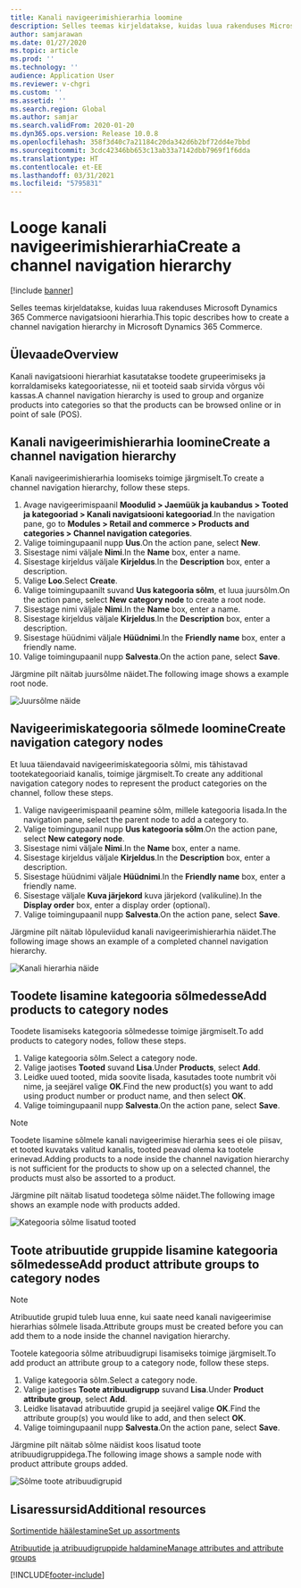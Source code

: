 ```yaml
---
title: Kanali navigeerimishierarhia loomine
description: Selles teemas kirjeldatakse, kuidas luua rakenduses Microsoft Dynamics 365 Commerce navigatsiooni hierarhia.
author: samjarawan
ms.date: 01/27/2020
ms.topic: article
ms.prod: ''
ms.technology: ''
audience: Application User
ms.reviewer: v-chgri
ms.custom: ''
ms.assetid: ''
ms.search.region: Global
ms.author: samjar
ms.search.validFrom: 2020-01-20
ms.dyn365.ops.version: Release 10.0.8
ms.openlocfilehash: 358f3d40c7a21184c20da342d6b2bf72dd4e7bbd
ms.sourcegitcommit: 3cdc42346bb653c13ab33a7142dbb7969f1f6dda
ms.translationtype: HT
ms.contentlocale: et-EE
ms.lasthandoff: 03/31/2021
ms.locfileid: "5795831"
---
```

# <a name="create-a-channel-navigation-hierarchy"></a><span data-ttu-id="8336a-103">Looge kanali navigeerimishierarhia</span><span class="sxs-lookup"><span data-stu-id="8336a-103">Create a channel navigation hierarchy</span></span>


[!include [banner](includes/banner.md)]

<span data-ttu-id="8336a-104">Selles teemas kirjeldatakse, kuidas luua rakenduses Microsoft Dynamics 365 Commerce navigatsiooni hierarhia.</span><span class="sxs-lookup"><span data-stu-id="8336a-104">This topic describes how to create a channel navigation hierarchy in Microsoft Dynamics 365 Commerce.</span></span>

## <a name="overview"></a><span data-ttu-id="8336a-105">Ülevaade</span><span class="sxs-lookup"><span data-stu-id="8336a-105">Overview</span></span>

<span data-ttu-id="8336a-106">Kanali navigatsiooni hierarhiat kasutatakse toodete grupeerimiseks ja korraldamiseks kategooriatesse, nii et tooteid saab sirvida võrgus või kassas.</span><span class="sxs-lookup"><span data-stu-id="8336a-106">A channel navigation hierarchy is used to group and organize products into categories so that the products can be browsed online or in point of sale (POS).</span></span>

## <a name="create-a-channel-navigation-hierarchy"></a><span data-ttu-id="8336a-107">Kanali navigeerimishierarhia loomine</span><span class="sxs-lookup"><span data-stu-id="8336a-107">Create a channel navigation hierarchy</span></span>

<span data-ttu-id="8336a-108">Kanali navigeerimishierarhia loomiseks toimige järgmiselt.</span><span class="sxs-lookup"><span data-stu-id="8336a-108">To create a channel navigation hierarchy, follow these steps.</span></span>

1. <span data-ttu-id="8336a-109">Avage navigeerimispaanil **Moodulid \> Jaemüük ja kaubandus \> Tooted ja kategooriad \> Kanali navigatsiooni kategooriad**.</span><span class="sxs-lookup"><span data-stu-id="8336a-109">In the navigation pane, go to **Modules \> Retail and commerce \> Products and categories \> Channel navigation categories**.</span></span>
1. <span data-ttu-id="8336a-110">Valige toimingupaanil nupp **Uus**.</span><span class="sxs-lookup"><span data-stu-id="8336a-110">On the action pane, select **New**.</span></span>
1. <span data-ttu-id="8336a-111">Sisestage nimi väljale **Nimi**.</span><span class="sxs-lookup"><span data-stu-id="8336a-111">In the **Name** box, enter a name.</span></span>
1. <span data-ttu-id="8336a-112">Sisestage kirjeldus väljale **Kirjeldus**.</span><span class="sxs-lookup"><span data-stu-id="8336a-112">In the **Description** box, enter a description.</span></span>
1. <span data-ttu-id="8336a-113">Valige **Loo**.</span><span class="sxs-lookup"><span data-stu-id="8336a-113">Select **Create**.</span></span>
1. <span data-ttu-id="8336a-114">Valige toimingupaanilt suvand **Uus kategooria sõlm**, et luua juursõlm.</span><span class="sxs-lookup"><span data-stu-id="8336a-114">On the action pane, select **New category node** to create a root node.</span></span>
1. <span data-ttu-id="8336a-115">Sisestage nimi väljale **Nimi**.</span><span class="sxs-lookup"><span data-stu-id="8336a-115">In the **Name** box, enter a name.</span></span>
1. <span data-ttu-id="8336a-116">Sisestage kirjeldus väljale **Kirjeldus**.</span><span class="sxs-lookup"><span data-stu-id="8336a-116">In the **Description** box, enter a description.</span></span>
1. <span data-ttu-id="8336a-117">Sisestage hüüdnimi väljale **Hüüdnimi**.</span><span class="sxs-lookup"><span data-stu-id="8336a-117">In the **Friendly name** box, enter a friendly name.</span></span>
1. <span data-ttu-id="8336a-118">Valige toimingupaanil nupp **Salvesta**.</span><span class="sxs-lookup"><span data-stu-id="8336a-118">On the action pane, select **Save**.</span></span>

<span data-ttu-id="8336a-119">Järgmine pilt näitab juursõlme näidet.</span><span class="sxs-lookup"><span data-stu-id="8336a-119">The following image shows a example root node.</span></span>

![Juursõlme näide](media/create-channel-hierarchy-1.png)

## <a name="create-navigation-category-nodes"></a><span data-ttu-id="8336a-121">Navigeerimiskategooria sõlmede loomine</span><span class="sxs-lookup"><span data-stu-id="8336a-121">Create navigation category nodes</span></span>

<span data-ttu-id="8336a-122">Et luua täiendavaid navigeerimiskategooria sõlmi, mis tähistavad tootekategooriaid kanalis, toimige järgmiselt.</span><span class="sxs-lookup"><span data-stu-id="8336a-122">To create any additional navigation category nodes to represent the product categories on the channel, follow these steps.</span></span>

1. <span data-ttu-id="8336a-123">Valige navigeerimispaanil peamine sõlm, millele kategooria lisada.</span><span class="sxs-lookup"><span data-stu-id="8336a-123">In the navigation pane, select the parent node to add a category to.</span></span>
1. <span data-ttu-id="8336a-124">Valige toimingupaanil nupp **Uus kategooria sõlm**.</span><span class="sxs-lookup"><span data-stu-id="8336a-124">On the action pane, select **New category node**.</span></span>
1. <span data-ttu-id="8336a-125">Sisestage nimi väljale **Nimi**.</span><span class="sxs-lookup"><span data-stu-id="8336a-125">In the **Name** box, enter a name.</span></span>
1. <span data-ttu-id="8336a-126">Sisestage kirjeldus väljale **Kirjeldus**.</span><span class="sxs-lookup"><span data-stu-id="8336a-126">In the **Description** box, enter a description.</span></span>
1. <span data-ttu-id="8336a-127">Sisestage hüüdnimi väljale **Hüüdnimi**.</span><span class="sxs-lookup"><span data-stu-id="8336a-127">In the **Friendly name** box, enter a friendly name.</span></span>
1. <span data-ttu-id="8336a-128">Sisestage väljale **Kuva järjekord** kuva järjekord (valikuline).</span><span class="sxs-lookup"><span data-stu-id="8336a-128">In the **Display order** box, enter a display order (optional).</span></span>
1. <span data-ttu-id="8336a-129">Valige toimingupaanil nupp **Salvesta**.</span><span class="sxs-lookup"><span data-stu-id="8336a-129">On the action pane, select **Save**.</span></span>

<span data-ttu-id="8336a-130">Järgmine pilt näitab lõpuleviidud kanali navigeerimishierarhia näidet.</span><span class="sxs-lookup"><span data-stu-id="8336a-130">The following image shows an example of a completed channel navigation hierarchy.</span></span>

![Kanali hierarhia näide](media/create-channel-hierarchy-2.png)

## <a name="add-products-to-category-nodes"></a><span data-ttu-id="8336a-132">Toodete lisamine kategooria sõlmedesse</span><span class="sxs-lookup"><span data-stu-id="8336a-132">Add products to category nodes</span></span>

<span data-ttu-id="8336a-133">Toodete lisamiseks kategooria sõlmedesse toimige järgmiselt.</span><span class="sxs-lookup"><span data-stu-id="8336a-133">To add products to category nodes, follow these steps.</span></span>

1. <span data-ttu-id="8336a-134">Valige kategooria sõlm.</span><span class="sxs-lookup"><span data-stu-id="8336a-134">Select a category node.</span></span>
1. <span data-ttu-id="8336a-135">Valige jaotises **Tooted** suvand **Lisa**.</span><span class="sxs-lookup"><span data-stu-id="8336a-135">Under **Products**, select **Add**.</span></span>
1. <span data-ttu-id="8336a-136">Leidke uued tooted, mida soovite lisada, kasutades toote numbrit või nime, ja seejärel valige **OK**.</span><span class="sxs-lookup"><span data-stu-id="8336a-136">Find the new product(s) you want to add using product number or product name, and then select **OK**.</span></span>
1. <span data-ttu-id="8336a-137">Valige toimingupaanil nupp **Salvesta**.</span><span class="sxs-lookup"><span data-stu-id="8336a-137">On the action pane, select **Save**.</span></span>

> [!NOTE]
> <span data-ttu-id="8336a-138">Toodete lisamine sõlmele kanali navigeerimise hierarhia sees ei ole piisav, et tooted kuvataks valitud kanalis, tooted peavad olema ka tootele erinevad.</span><span class="sxs-lookup"><span data-stu-id="8336a-138">Adding products to a node inside the channel navigation hierarchy is not sufficient for the products to show up on a selected channel, the products must also be assorted to a product.</span></span>

<span data-ttu-id="8336a-139">Järgmine pilt näitab lisatud toodetega sõlme näidet.</span><span class="sxs-lookup"><span data-stu-id="8336a-139">The following image shows an example node with products added.</span></span>

![Kategooria sõlme lisatud tooted](media/create-channel-hierarchy-3.png)

## <a name="add-product-attribute-groups-to-category-nodes"></a><span data-ttu-id="8336a-141">Toote atribuutide gruppide lisamine kategooria sõlmedesse</span><span class="sxs-lookup"><span data-stu-id="8336a-141">Add product attribute groups to category nodes</span></span>

> [!NOTE]
> <span data-ttu-id="8336a-142">Atribuutide grupid tuleb luua enne, kui saate need kanali navigeerimise hierarhias sõlmele lisada.</span><span class="sxs-lookup"><span data-stu-id="8336a-142">Attribute groups must be created before you can add them to a node inside the channel navigation hierarchy.</span></span>

<span data-ttu-id="8336a-143">Tootele kategooria sõlme atribuudigrupi lisamiseks toimige järgmiselt.</span><span class="sxs-lookup"><span data-stu-id="8336a-143">To add product an attribute group to a category node, follow these steps.</span></span>

1. <span data-ttu-id="8336a-144">Valige kategooria sõlm.</span><span class="sxs-lookup"><span data-stu-id="8336a-144">Select a category node.</span></span>
1. <span data-ttu-id="8336a-145">Valige jaotises **Toote atribuudigrupp** suvand **Lisa**.</span><span class="sxs-lookup"><span data-stu-id="8336a-145">Under **Product attribute group**, select **Add**.</span></span>
1. <span data-ttu-id="8336a-146">Leidke lisatavad atribuutide grupid ja seejärel valige **OK**.</span><span class="sxs-lookup"><span data-stu-id="8336a-146">Find the attribute group(s) you would like to add, and then select **OK**.</span></span>
1. <span data-ttu-id="8336a-147">Valige toimingupaanil nupp **Salvesta**.</span><span class="sxs-lookup"><span data-stu-id="8336a-147">On the action pane, select **Save**.</span></span>

<span data-ttu-id="8336a-148">Järgmine pilt näitab sõlme näidist koos lisatud toote atribuudigruppidega.</span><span class="sxs-lookup"><span data-stu-id="8336a-148">The following image shows a sample node with product attribute groups added.</span></span>

![Sõlme toote atribuudigrupid](media/create-channel-hierarchy-4.png)

## <a name="additional-resources"></a><span data-ttu-id="8336a-150">Lisaressursid</span><span class="sxs-lookup"><span data-stu-id="8336a-150">Additional resources</span></span>

[<span data-ttu-id="8336a-151">Sortimentide häälestamine</span><span class="sxs-lookup"><span data-stu-id="8336a-151">Set up assortments</span></span>](set-up-assortments.md)

[<span data-ttu-id="8336a-152">Atribuutide ja atribuudigruppide haldamine</span><span class="sxs-lookup"><span data-stu-id="8336a-152">Manage attributes and attribute groups</span></span>](attribute-attributegroups-lifecycle.md)


[!INCLUDE[footer-include](../includes/footer-banner.md)]